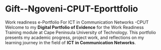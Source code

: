 # Gift--Ngoveni-CPUT-Eporttfolio
Work readiness e-Portfolio For ICT in Communication Networks -CPUT
Welcome to my **Digital Portfolio of Evidence** for the Work Readiness Training module at Cape Peninsula University of Technology. This portfolio presents my academic progress, project work, and reflections on my learning journey in the field of **ICT in Communication Networks**.
